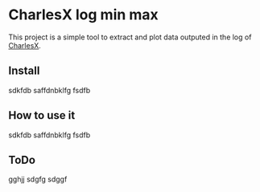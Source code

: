 # CharlesX log min max

This project is a simple tool to extract and plot data outputed in the log of [CharlesX](https://github.com/IhmeGroup/CharlesX).

## Install

sdkfdb
saffdnbklfg
fsdfb

## How to use it

sdkfdb
saffdnbklfg
fsdfb

## ToDo

gghjj
sdgfg
sdggf
